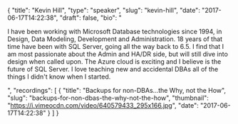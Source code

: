 {
  "title": "Kevin Hill",
  "type": "speaker",
  "slug": "kevin-hill",
  "date": "2017-06-17T14:22:38",
  "draft": false,
  "bio": "<p>I have been working with Microsoft Database technologies since 1994, in Design, Data Modeling, Development and Administration.  18 years of that time have been with SQL Server, going all the way back to 6.5. I find that I am most passionate about the Admin and HA/DR side, but will still dive into design when called upon. The Azure cloud is exciting and I believe is the future of SQL Server.   I love teaching new and accidental DBAs all of the things I didn't know when I started.</p>",
  "recordings": [
    {
      "title": "Backups for non-DBAs...the Why, not the How",
      "slug": "backups-for-non-dbas-the-why-not-the-how",
      "thumbnail": "https://i.vimeocdn.com/video/640579433_295x166.jpg",
      "date": "2017-06-17T14:22:38"
    }
  ]
}